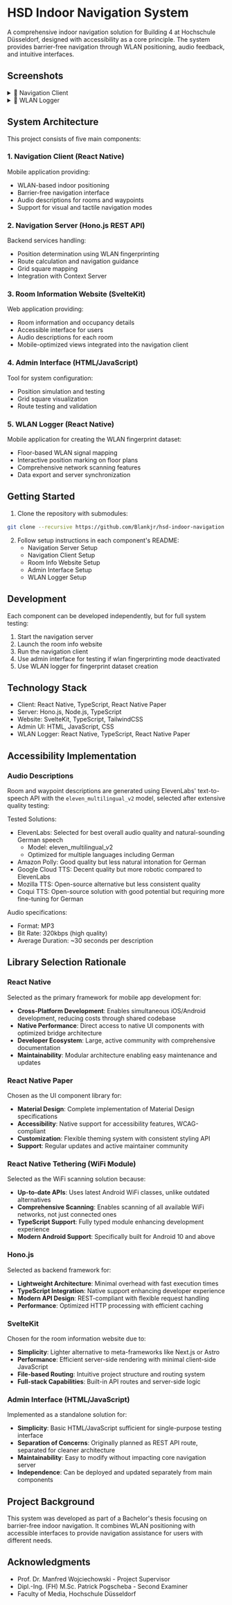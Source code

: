 # HSD Indoor Navigation System
A comprehensive indoor navigation solution for Building 4 at Hochschule Düsseldorf, designed with accessibility as a core principle. The system provides barrier-free navigation through WLAN positioning, audio feedback, and intuitive interfaces.

## Screenshots
<details>
  <summary>📱 Navigation Client</summary>
  <table>
    <tr>
      <td align="center"><img src="screenshots/navigation-client/search-visual.jpg" width="250" alt="Visual search interface" /></td>
      <td align="center"><img src="screenshots/navigation-client/search-tactile.jpg" width="250" alt="Tactile search interface" /></td>
      <td align="center"><img src="screenshots/navigation-client/settings.jpg" width="250" alt="Settings screen" /></td>
    </tr>
    <tr>
      <td align="center"><img src="screenshots/navigation-client/navigation-visual.jpg" width="250" alt="Visual navigation mode" /></td>
      <td align="center"><img src="screenshots/navigation-client/navigation-tactile-live-switching-waypoint.jpg" width="250" alt="Tactile navigation with live waypoint switching" /></td>
      <td align="center"><img src="screenshots/navigation-client/webview.jpg" width="250" alt="Webview display" /></td>
    </tr>
  </table>
</details>

<details>
  <summary>📱 WLAN Logger</summary>
  <table>
    <tr>
      <td align="center"><img src="screenshots/wlan-logger/wlan-logger-map.jpg" width="250" alt="WLAN logger map view" /></td>
      <td align="center"><img src="screenshots/wlan-logger/wlan-logger-scan-results-1.jpg" width="250" alt="WLAN scan results view 1" /></td>
      <td align="center"><img src="screenshots/wlan-logger/wlan-logger-scan-results-2.jpg" width="250" alt="WLAN scan results view 2" /></td>
    </tr>
  </table>
</details>

## System Architecture
This project consists of five main components:

### 1. Navigation Client (React Native)
Mobile application providing:
- WLAN-based indoor positioning
- Barrier-free navigation interface
- Audio descriptions for rooms and waypoints
- Support for visual and tactile navigation modes

### 2. Navigation Server (Hono.js REST API)
Backend services handling:
- Position determination using WLAN fingerprinting
- Route calculation and navigation guidance 
- Grid square mapping
- Integration with Context Server

### 3. Room Information Website (SvelteKit)
Web application providing:
- Room information and occupancy details
- Accessible interface for users
- Audio descriptions for each room
- Mobile-optimized views integrated into the navigation client

### 4. Admin Interface (HTML/JavaScript)
Tool for system configuration:
- Position simulation and testing
- Grid square visualization
- Route testing and validation

### 5. WLAN Logger (React Native)
Mobile application for creating the WLAN fingerprint dataset:
- Floor-based WLAN signal mapping
- Interactive position marking on floor plans
- Comprehensive network scanning features
- Data export and server synchronization

## Getting Started
1. Clone the repository with submodules:
```bash
git clone --recursive https://github.com/Blankjr/hsd-indoor-navigation.git
```

2. Follow setup instructions in each component's README:
    - Navigation Server Setup
    - Navigation Client Setup
    - Room Info Website Setup
    - Admin Interface Setup
    - WLAN Logger Setup

## Development
Each component can be developed independently, but for full system testing:
1. Start the navigation server
2. Launch the room info website
3. Run the navigation client
4. Use admin interface for testing if wlan fingerprinting mode deactivated
5. Use WLAN logger for fingerprint dataset creation

## Technology Stack
- Client: React Native, TypeScript, React Native Paper
- Server: Hono.js, Node.js, TypeScript
- Website: SvelteKit, TypeScript, TailwindCSS
- Admin UI: HTML, JavaScript, CSS
- WLAN Logger: React Native, TypeScript, React Native Paper

## Accessibility Implementation
### Audio Descriptions
Room and waypoint descriptions are generated using ElevenLabs' text-to-speech API with the `eleven_multilingual_v2` model, selected after extensive quality testing:

Tested Solutions:
- ElevenLabs: Selected for best overall audio quality and natural-sounding German speech
  - Model: eleven_multilingual_v2 
  - Optimized for multiple languages including German
- Amazon Polly: Good quality but less natural intonation for German
- Google Cloud TTS: Decent quality but more robotic compared to ElevenLabs
- Mozilla TTS: Open-source alternative but less consistent quality
- Coqui TTS: Open-source solution with good potential but requiring more fine-tuning for German

Audio specifications:
- Format: MP3
- Bit Rate: 320kbps (high quality)
- Average Duration: ~30 seconds per description

## Library Selection Rationale
### React Native
Selected as the primary framework for mobile app development for:
- **Cross-Platform Development**: Enables simultaneous iOS/Android development, reducing costs through shared codebase
- **Native Performance**: Direct access to native UI components with optimized bridge architecture
- **Developer Ecosystem**: Large, active community with comprehensive documentation
- **Maintainability**: Modular architecture enabling easy maintenance and updates

### React Native Paper
Chosen as the UI component library for:
- **Material Design**: Complete implementation of Material Design specifications
- **Accessibility**: Native support for accessibility features, WCAG-compliant
- **Customization**: Flexible theming system with consistent styling API
- **Support**: Regular updates and active maintainer community

### React Native Tethering (WiFi Module)
Selected as the WiFi scanning solution because:
- **Up-to-date APIs**: Uses latest Android WiFi classes, unlike outdated alternatives
- **Comprehensive Scanning**: Enables scanning of all available WiFi networks, not just connected ones
- **TypeScript Support**: Fully typed module enhancing development experience
- **Modern Android Support**: Specifically built for Android 10 and above

### Hono.js
Selected as backend framework for:
- **Lightweight Architecture**: Minimal overhead with fast execution times
- **TypeScript Integration**: Native support enhancing developer experience
- **Modern API Design**: REST-compliant with flexible request handling
- **Performance**: Optimized HTTP processing with efficient caching

### SvelteKit
Chosen for the room information website due to:
- **Simplicity**: Lighter alternative to meta-frameworks like Next.js or Astro
- **Performance**: Efficient server-side rendering with minimal client-side JavaScript
- **File-based Routing**: Intuitive project structure and routing system
- **Full-stack Capabilities**: Built-in API routes and server-side logic

### Admin Interface (HTML/JavaScript)
Implemented as a standalone solution for:
- **Simplicity**: Basic HTML/JavaScript sufficient for single-purpose testing interface
- **Separation of Concerns**: Originally planned as REST API route, separated for cleaner architecture
- **Maintainability**: Easy to modify without impacting core navigation server
- **Independence**: Can be deployed and updated separately from main components

## Project Background
This system was developed as part of a Bachelor's thesis focusing on barrier-free indoor navigation. It combines WLAN positioning with accessible interfaces to provide navigation assistance for users with different needs.

## Acknowledgments

- Prof. Dr. Manfred Wojciechowski - Project Supervisor
- Dipl.-Ing. (FH) M.Sc. Patrick Pogscheba  - Second Examiner
- Faculty of Media, Hochschule Düsseldorf